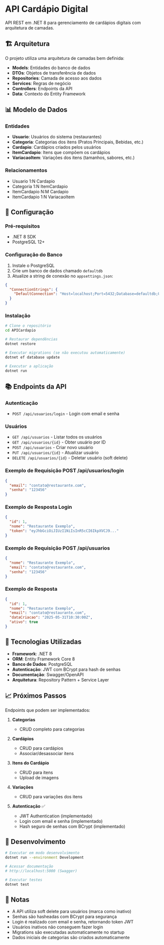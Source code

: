 # API Cardápio Digital

API REST em .NET 8 para gerenciamento de cardápios digitais com arquitetura de camadas.

## 🏗️ Arquitetura

O projeto utiliza uma arquitetura de camadas bem definida:

- **Models**: Entidades do banco de dados
- **DTOs**: Objetos de transferência de dados
- **Repositories**: Camada de acesso aos dados
- **Services**: Regras de negócio
- **Controllers**: Endpoints da API
- **Data**: Contexto do Entity Framework

## 📊 Modelo de Dados

### Entidades

- **Usuario**: Usuários do sistema (restaurantes)
- **Categoria**: Categorias dos itens (Pratos Principais, Bebidas, etc.)
- **Cardapio**: Cardápios criados pelos usuários
- **ItemCardapio**: Itens que compõem os cardápios
- **VariacaoItem**: Variações dos itens (tamanhos, sabores, etc.)

### Relacionamentos

- Usuario 1:N Cardapio
- Categoria 1:N ItemCardapio
- ItemCardapio N:M Cardapio
- ItemCardapio 1:N VariacaoItem

## 🚀 Configuração

### Pré-requisitos

- .NET 8 SDK
- PostgreSQL 12+

### Configuração do Banco

1. Instale o PostgreSQL
2. Crie um banco de dados chamado `defaultdb`
3. Atualize a string de conexão no `appsettings.json`:

```json
{
  "ConnectionStrings": {
    "DefaultConnection": "Host=localhost;Port=5432;Database=defaultdb;Username=postgres;Password=SUA_SENHA"
  }
}
```

### Instalação

```bash
# Clone o repositório
cd APICardapio

# Restaurar dependências
dotnet restore

# Executar migrations (se não executou automaticamente)
dotnet ef database update

# Executar a aplicação
dotnet run
```

## 📚 Endpoints da API

### Autenticação

- `POST /api/usuarios/login` - Login com email e senha

### Usuários

- `GET /api/usuarios` - Listar todos os usuários
- `GET /api/usuarios/{id}` - Obter usuário por ID
- `POST /api/usuarios` - Criar novo usuário
- `PUT /api/usuarios/{id}` - Atualizar usuário
- `DELETE /api/usuarios/{id}` - Deletar usuário (soft delete)

### Exemplo de Requisição POST /api/usuarios/login

```json
{
  "email": "contato@restaurante.com",
  "senha": "123456"
}
```

### Exemplo de Resposta Login

```json
{
  "id": 1,
  "nome": "Restaurante Exemplo",
  "token": "eyJhbGciOiJIUzI1NiIsInR5cCI6IkpXVCJ9..."
}
```

### Exemplo de Requisição POST /api/usuarios

```json
{
  "nome": "Restaurante Exemplo",
  "email": "contato@restaurante.com",
  "senha": "123456"
}
```

### Exemplo de Resposta

```json
{
  "id": 1,
  "nome": "Restaurante Exemplo",
  "email": "contato@restaurante.com",
  "dataCriacao": "2025-05-31T10:30:00Z",
  "ativo": true
}
```

## 🔧 Tecnologias Utilizadas

- **Framework**: .NET 8
- **ORM**: Entity Framework Core 8
- **Banco de Dados**: PostgreSQL
- **Autenticação**: JWT com BCrypt para hash de senhas
- **Documentação**: Swagger/OpenAPI
- **Arquitetura**: Repository Pattern + Service Layer

## 📈 Próximos Passos

Endpoints que podem ser implementados:

1. **Categorias**
   - CRUD completo para categorias
   
2. **Cardápios**
   - CRUD para cardápios
   - Associar/desassociar itens
   
3. **Itens do Cardápio**
   - CRUD para itens
   - Upload de imagens
   
4. **Variações**
   - CRUD para variações dos itens

5. **Autenticação** ✅
   - JWT Authentication (implementado)
   - Login com email e senha (implementado)
   - Hash seguro de senhas com BCrypt (implementado)

## 🐛 Desenvolvimento

```bash
# Executar em modo desenvolvimento
dotnet run --environment Development

# Acessar documentação
# http://localhost:5000 (Swagger)

# Executar testes
dotnet test
```

## 📝 Notas

- A API utiliza soft delete para usuários (marca como inativo)
- Senhas são hasheadas com BCrypt para segurança
- Login é realizado com email e senha, retornando token JWT
- Usuários inativos não conseguem fazer login
- Migrations são executadas automaticamente no startup
- Dados iniciais de categorias são criados automaticamente
